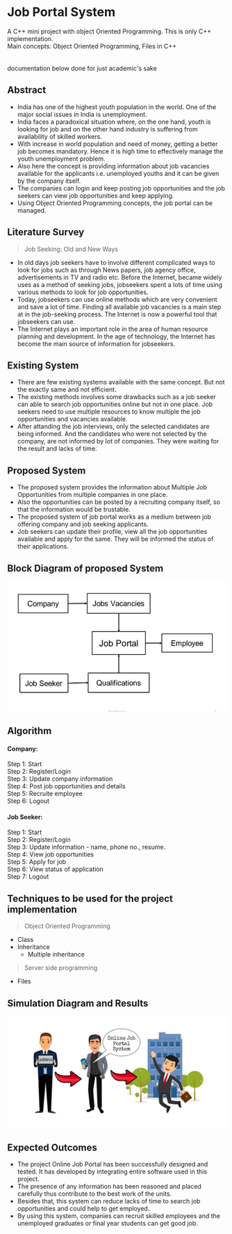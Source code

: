 # Job Portal System
A C++ mini project with object Oriented Programming. This is only C++ implementation.
<br/>Main concepts: Object Oriented Programming, Files in C++
<br/>
<br/>
<br/>
documentation below done for just academic's sake
## Abstract
- India has one of the highest youth population in the world. One of the major 
social issues in India is unemployment.
- India faces a paradoxical situation where, on the one hand, youth is looking for 
job and on the other hand industry is suffering from availability of skilled workers.
- With increase in world population and need of money, getting a better job 
becomes mandatory. Hence it is high time to effectively manage the youth 
unemployment problem.
- Also here the concept is providing information about job vacancies available for 
the applicants i.e. unemployed youths and it can be given by the company itself.
- The companies can login and keep posting job opportunities and the job seekers 
can view job opportunities and keep applying.
- Using Object Oriented Programming concepts, the job portal can be managed.

## Literature Survey
> Job Seeking: Old and New Ways
- In old days job seekers have to involve different complicated ways to look for 
jobs such as through News papers, job agency office, advertisements in TV 
and radio etc. Before the Internet, became widely uses as a method of 
seeking jobs, jobseekers spent a lots of time using various methods to look 
for job opportunities. 
- Today, jobseekers can use online methods which are very convenient and 
save a lot of time. Finding all available job vacancies is a main step at in the 
job-seeking process. The Internet is now a powerful tool that jobseekers can 
use. 
- The Internet plays an important role in the area of human resource planning 
and development. In the age of technology, the Internet has become the 
main source of information for jobseekers.
## Existing System
- There are few existing systems available with the same concept. But 
not the exactly same and not efficient.
- The existing methods involves some drawbacks such as a job seeker 
can able to search job opportunities online but not in one place. Job 
seekers need to use multiple resources to know multiple the job 
opportunities and vacancies available.
- After attanding the job interviews, only the selected candidates are 
being informed. And the candidates who were not selected by the 
company, are not informed by lot of companies. They were waiting for 
the result and lacks of time.

## Proposed System
- The proposed system provides the information about Multiple Job 
Opportunities from multiple companies in one place.
- Also the opportunities can be posted by a recruiting company itself, so that 
the information would be trustable.
- The proposed system of job portal works as a medium between job 
offering company and job seeking applicants.
- Job seekers can update their profile, view all the job opportunities available 
and apply for the same. They will be informed the status of their 
applications.

## Block Diagram of proposed System
![Block diagram](block-diagram.jpg)

## Algorithm
#### Company:
Step 1: Start<br/>
Step 2: Register/Login<br/>
Step 3: Update company information<br/>
Step 4: Post job opportunities and details<br/>
Step 5: Recruite employee<br/>
Step 6: Logout<br/>
#### Job Seeker:
Step 1: Start <br/>
Step 2: Register/Login <br/>
Step 3: Update information - name, phone no., resume.<br/>
Step 4: View job opportunities<br/>
Step 5: Apply for job<br/>
Step 6: View status of application<br/>
Step 7: Logout<br/>

## Techniques to be used for the project implementation
> Object Oriented Programming
- Class
- Inheritance
  - Multiple inheritance
> Server side programming
- Files

## Simulation Diagram and Results
![Simulation Diagram](simulation-diagram.jpg)

## Expected Outcomes 
* The project Online Job Portal has been successfully designed and tested. 
It has developed by integrating entire software used in this project.
* The presence of any information has been reasoned and placed carefully 
thus contribute to the best work of the units.
* Besides that, this system can reduce lacks of time to search job 
opportunities and could help to get employed.
* By using this system, companies can recruit skilled employees and the 
unemployed graduates or final year students can get good job.
